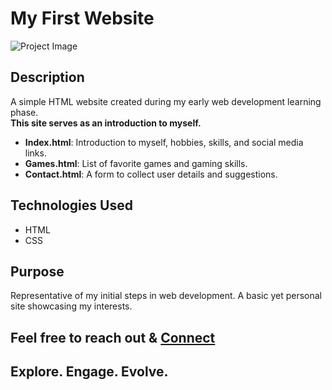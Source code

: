 # My First Website

![Project Image](https://drive.google.com/uc?export=view&id=18YC402WutK_XjF-QXARe6BnCSkdoCQrb)

## Description
 A simple HTML website created during my early web development learning phase.<br>
       **This site serves as an introduction to myself.**

- **Index.html**: Introduction to myself, hobbies, skills, and social media links.
- **Games.html**: List of favorite games and gaming skills.
- **Contact.html**: A form to collect user details and suggestions.

## Technologies Used
- HTML
- CSS

## Purpose
Representative of my initial steps in web development. A basic yet personal site showcasing my interests.


## Feel free to reach out & [Connect](https://www.linkedin.com/in/satyam-c/)

## Explore. Engage. Evolve.
